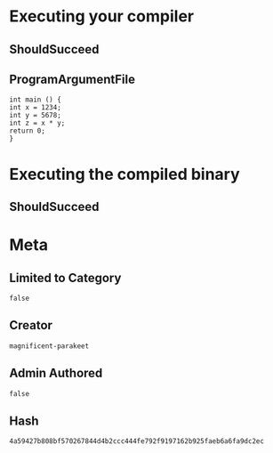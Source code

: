 # Executing your compiler

## ShouldSucceed

## ProgramArgumentFile

```
int main () {
int x = 1234;
int y = 5678;
int z = x * y;
return 0;
}
```

# Executing the compiled binary

## ShouldSucceed

# Meta

## Limited to Category

```
false
```

## Creator

```
magnificent-parakeet
```

## Admin Authored

```
false
```

## Hash

```
4a59427b808bf570267844d4b2ccc444fe792f9197162b925faeb6a6fa9dc2ec
```
